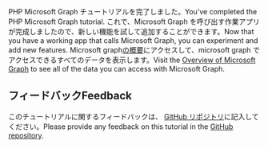 <!-- markdownlint-disable MD002 MD041 -->

<span data-ttu-id="19740-101">PHP Microsoft Graph チュートリアルを完了しました。</span><span class="sxs-lookup"><span data-stu-id="19740-101">You've completed the PHP Microsoft Graph tutorial.</span></span> <span data-ttu-id="19740-102">これで、Microsoft Graph を呼び出す作業アプリが完成しましたので、新しい機能を試して追加することができます。</span><span class="sxs-lookup"><span data-stu-id="19740-102">Now that you have a working app that calls Microsoft Graph, you can experiment and add new features.</span></span> <span data-ttu-id="19740-103">Microsoft graph[の概要](/graph/overview)にアクセスして、microsoft graph でアクセスできるすべてのデータを表示します。</span><span class="sxs-lookup"><span data-stu-id="19740-103">Visit the [Overview of Microsoft Graph](/graph/overview) to see all of the data you can access with Microsoft Graph.</span></span>

## <a name="feedback"></a><span data-ttu-id="19740-104">フィードバック</span><span class="sxs-lookup"><span data-stu-id="19740-104">Feedback</span></span>

<span data-ttu-id="19740-105">このチュートリアルに関するフィードバックは、 [GitHub リポジトリ](https://github.com/microsoftgraph/msgraph-training-phpapp)に記入してください。</span><span class="sxs-lookup"><span data-stu-id="19740-105">Please provide any feedback on this tutorial in the [GitHub repository](https://github.com/microsoftgraph/msgraph-training-phpapp).</span></span>